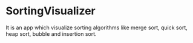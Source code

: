 # SortingVisualizer
It is an app which visualize sorting algorithms like merge sort, quick sort, heap sort, bubble and insertion sort.
